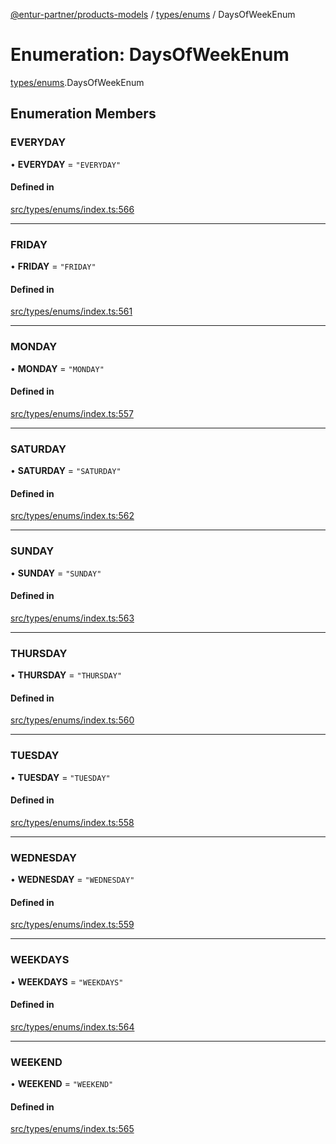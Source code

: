 [@entur-partner/products-models](../README.md) / [types/enums](../modules/types_enums.md) / DaysOfWeekEnum

# Enumeration: DaysOfWeekEnum

[types/enums](../modules/types_enums.md).DaysOfWeekEnum

## Enumeration Members

### EVERYDAY

• **EVERYDAY** = ``"EVERYDAY"``

#### Defined in

[src/types/enums/index.ts:566](https://github.com/entur/products-models/blob/main/src/types/enums/index.ts#L566)

___

### FRIDAY

• **FRIDAY** = ``"FRIDAY"``

#### Defined in

[src/types/enums/index.ts:561](https://github.com/entur/products-models/blob/main/src/types/enums/index.ts#L561)

___

### MONDAY

• **MONDAY** = ``"MONDAY"``

#### Defined in

[src/types/enums/index.ts:557](https://github.com/entur/products-models/blob/main/src/types/enums/index.ts#L557)

___

### SATURDAY

• **SATURDAY** = ``"SATURDAY"``

#### Defined in

[src/types/enums/index.ts:562](https://github.com/entur/products-models/blob/main/src/types/enums/index.ts#L562)

___

### SUNDAY

• **SUNDAY** = ``"SUNDAY"``

#### Defined in

[src/types/enums/index.ts:563](https://github.com/entur/products-models/blob/main/src/types/enums/index.ts#L563)

___

### THURSDAY

• **THURSDAY** = ``"THURSDAY"``

#### Defined in

[src/types/enums/index.ts:560](https://github.com/entur/products-models/blob/main/src/types/enums/index.ts#L560)

___

### TUESDAY

• **TUESDAY** = ``"TUESDAY"``

#### Defined in

[src/types/enums/index.ts:558](https://github.com/entur/products-models/blob/main/src/types/enums/index.ts#L558)

___

### WEDNESDAY

• **WEDNESDAY** = ``"WEDNESDAY"``

#### Defined in

[src/types/enums/index.ts:559](https://github.com/entur/products-models/blob/main/src/types/enums/index.ts#L559)

___

### WEEKDAYS

• **WEEKDAYS** = ``"WEEKDAYS"``

#### Defined in

[src/types/enums/index.ts:564](https://github.com/entur/products-models/blob/main/src/types/enums/index.ts#L564)

___

### WEEKEND

• **WEEKEND** = ``"WEEKEND"``

#### Defined in

[src/types/enums/index.ts:565](https://github.com/entur/products-models/blob/main/src/types/enums/index.ts#L565)
